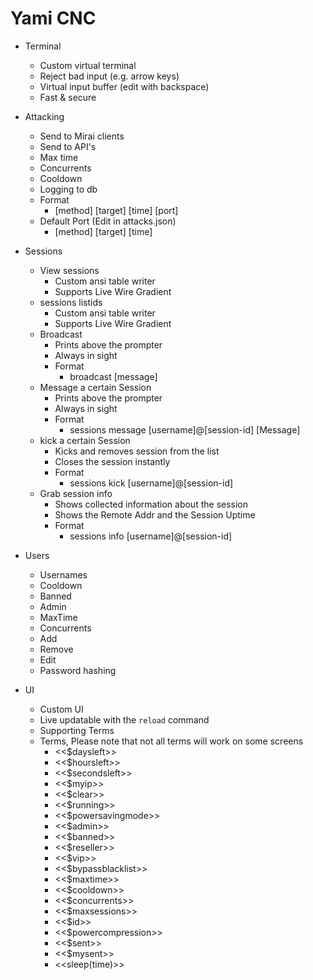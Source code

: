 # Yami CNC

- Terminal
    - Custom virtual terminal
    - Reject bad input (e.g. arrow keys)
    - Virtual input buffer (edit with backspace)
    - Fast & secure

- Attacking
    - Send to Mirai clients
    - Send to API's
    - Max time
    - Concurrents
    - Cooldown
    - Logging to db
    - Format
        - [method] [target] [time] [port]
    - Default Port (Edit in attacks.json)
        - [method] [target] [time]
    
- Sessions
    - View sessions
        - Custom ansi table writer
        - Supports Live Wire Gradient
    - sessions listids
        - Custom ansi table writer
        - Supports Live Wire Gradient
    - Broadcast
        - Prints above the prompter
        - Always in sight
        - Format
            - broadcast [message]
    - Message a certain Session
        - Prints above the prompter
        - Always in sight
        - Format
            - sessions message [username]@[session-id] [Message]
    - kick a certain Session
        - Kicks and removes session from the list
        - Closes the session instantly
        - Format
            - sessions kick [username]@[session-id]
    - Grab session info
        - Shows collected information about the session
        - Shows the Remote Addr and the Session Uptime
        - Format
            - sessions info [username]@[session-id]
- Users
    - Usernames
    - Cooldown
    - Banned
    - Admin
    - MaxTime
    - Concurrents
    - Add
    - Remove
    - Edit
    - Password hashing
- UI
    - Custom UI
    - Live updatable with the `reload` command
    - Supporting Terms
    - Terms, Please note that not all terms will work on some screens
        - <<$daysleft>>
        - <<$hoursleft>>
        - <<$secondsleft>>
        - <<$myip>>
        - <<$clear>>
        - <<$running>>
        - <<$powersavingmode>>
        - <<$admin>>
        - <<$banned>>
        - <<$reseller>>
        - <<$vip>>
        - <<$bypassblacklist>>
        - <<$maxtime>>
        - <<$cooldown>>
        - <<$concurrents>>
        - <<$maxsessions>>
        - <<$id>>
        - <<$powercompression>>
        - <<$sent>>
        - <<$mysent>>
        - <<sleep(time)>>